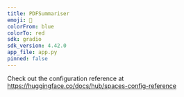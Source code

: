 ```yaml
---
title: PDFSummariser
emoji: 🚀
colorFrom: blue
colorTo: red
sdk: gradio
sdk_version: 4.42.0
app_file: app.py
pinned: false
---
```


Check out the configuration reference at https://huggingface.co/docs/hub/spaces-config-reference
